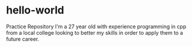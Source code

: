 # hello-world
Practice Repository
I'm a 27 year old with experience programming in cpp from a local college looking to better my skills in order to apply them to a future career.
